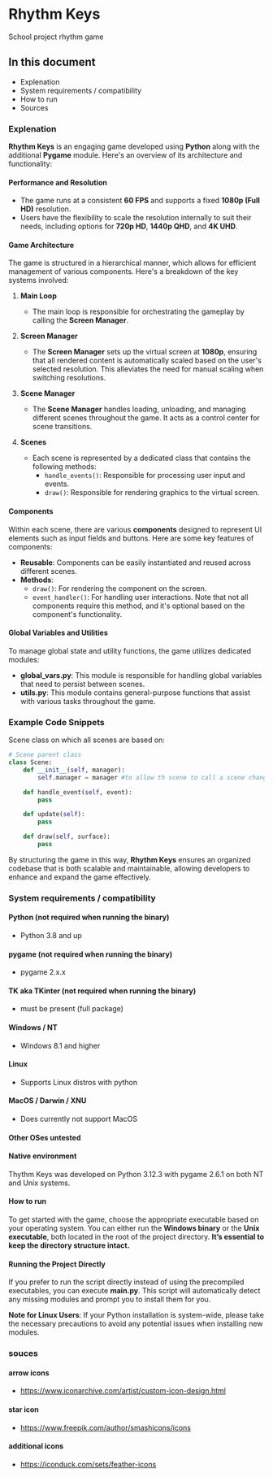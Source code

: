 # Rhythm Keys
School project rhythm game

## In this document

- Explenation
- System requirements / compatibility
- How to run
- Sources

### Explenation

**Rhythm Keys** is an engaging game developed using **Python** along with the additional **Pygame** module. Here's an overview of its architecture and functionality:

#### Performance and Resolution

- The game runs at a consistent **60 FPS** and supports a fixed **1080p (Full HD)** resolution.
- Users have the flexibility to scale the resolution internally to suit their needs, including options for **720p HD**, **1440p QHD**, and **4K UHD**.

#### Game Architecture

The game is structured in a hierarchical manner, which allows for efficient management of various components. Here's a breakdown of the key systems involved:

1. **Main Loop**
   - The main loop is responsible for orchestrating the gameplay by calling the **Screen Manager**.

2. **Screen Manager**
   - The **Screen Manager** sets up the virtual screen at **1080p**, ensuring that all rendered content is automatically scaled based on the user's selected resolution. This alleviates the need for manual scaling when switching resolutions.

3. **Scene Manager**
   - The **Scene Manager** handles loading, unloading, and managing different scenes throughout the game. It acts as a control center for scene transitions.

4. **Scenes**
   - Each scene is represented by a dedicated class that contains the following methods:
     - `handle_events()`: Responsible for processing user input and events.
     - `draw()`: Responsible for rendering graphics to the virtual screen.

#### Components

Within each scene, there are various **components** designed to represent UI elements such as input fields and buttons. Here are some key features of components:

- **Reusable**: Components can be easily instantiated and reused across different scenes.
- **Methods**:
  - `draw()`: For rendering the component on the screen.
  - `event_handler()`: For handling user interactions. Note that not all components require this method, and it's optional based on the component's functionality.

#### Global Variables and Utilities

To manage global state and utility functions, the game utilizes dedicated modules:

- **global_vars.py**: This module is responsible for handling global variables that need to persist between scenes.
- **utils.py**: This module contains general-purpose functions that assist with various tasks throughout the game.

### Example Code Snippets

Scene class on which all scenes are based on:

```python
# Scene parent class
class Scene:
    def __init__(self, manager):
        self.manager = manager #to allow th scene to call a scene change

    def handle_event(self, event):
        pass

    def update(self):
        pass

    def draw(self, surface):
        pass
```

By structuring the game in this way, **Rhythm Keys** ensures an organized codebase that is both scalable and maintainable, allowing developers to enhance and expand the game effectively.

### System requirements / compatibility

#### Python (not required when running the binary)
- Python 3.8 and up

#### pygame (not required when running the binary)
- pygame 2.x.x

#### TK aka TKinter (not required when running the binary)
- must be present (full package)

#### Windows / NT
- Windows 8.1 and higher

#### Linux
- Supports Linux distros with python 

#### MacOS / Darwin / XNU
- Does currently not support MacOS

#### Other OSes untested

#### Native environment
Thythm Keys was developed on Python 3.12.3 with pygame 2.6.1 on both NT and Unix systems.

#### How to run

To get started with the game, choose the appropriate executable based on your operating system. You can either run the **Windows binary** or the **Unix executable**, both located in the root of the project directory. **It’s essential to keep the directory structure intact.**

#### Running the Project Directly

If you prefer to run the script directly instead of using the precompiled executables, you can execute **main.py**. This script will automatically detect any missing modules and prompt you to install them for you.

**Note for Linux Users**: If your Python installation is system-wide, please take the necessary precautions to avoid any potential issues when installing new modules.

### souces
#### arrow icons
- https://www.iconarchive.com/artist/custom-icon-design.html
#### star icon
- https://www.freepik.com/author/smashicons/icons
#### additional icons
- https://iconduck.com/sets/feather-icons